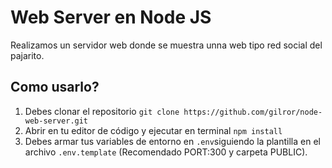 # **Web Server  en Node JS**
Realizamos un servidor web donde se muestra unna web tipo red social del pajarito.
## Como usarlo?

1. Debes clonar el repositorio `git clone https://github.com/gilror/node-web-server.git`
2. Abrir en tu editor de código y ejecutar en terminal `npm install`
3. Debes armar tus variables de entorno en `.env`siguiendo la plantilla en el archivo `.env.template` (Recomendado PORT:300 y carpeta PUBLIC).